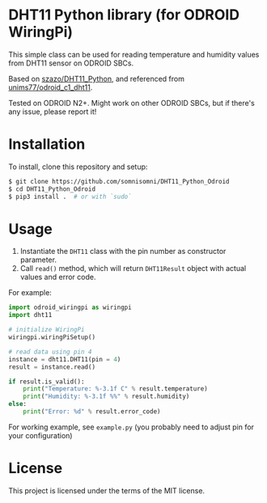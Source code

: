 # DHT11 Python library (for ODROID WiringPi)

This simple class can be used for reading temperature and humidity values from DHT11 sensor on ODROID SBCs.

Based on [szazo/DHT11_Python](szazo/DHT11_Python), and referenced from [unims77/odroid_c1_dht11](https://github.com/unims77/odroid_c1_dht11).

Tested on ODROID N2+. Might work on other ODROID SBCs, but if there's any issue, please report it!


# Installation

To install, clone this repository and setup:

```sh
$ git clone https://github.com/somnisomni/DHT11_Python_Odroid
$ cd DHT11_Python_Odroid
$ pip3 install .  # or with `sudo`
```

# Usage

1. Instantiate the `DHT11` class with the pin number as constructor parameter.
2. Call `read()` method, which will return `DHT11Result` object with actual values and error code.

For example:

```python
import odroid_wiringpi as wiringpi
import dht11

# initialize WiringPi
wiringpi.wiringPiSetup()

# read data using pin 4
instance = dht11.DHT11(pin = 4)
result = instance.read()

if result.is_valid():
    print("Temperature: %-3.1f C" % result.temperature)
    print("Humidity: %-3.1f %%" % result.humidity)
else:
    print("Error: %d" % result.error_code)
```

For working example, see `example.py` (you probably need to adjust pin for your configuration)

# License

This project is licensed under the terms of the MIT license.
